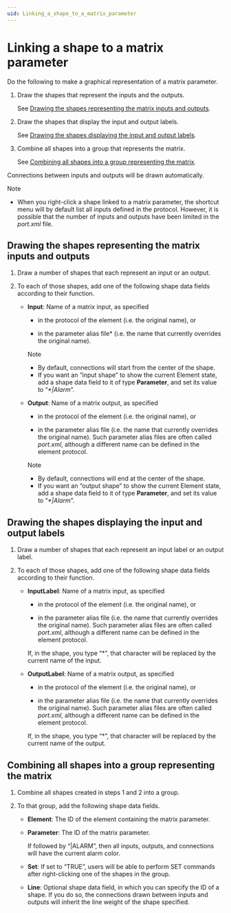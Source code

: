 ```yaml
---
uid: Linking_a_shape_to_a_matrix_parameter
---
```


# Linking a shape to a matrix parameter

Do the following to make a graphical representation of a matrix parameter.

1. Draw the shapes that represent the inputs and the outputs.

    See [Drawing the shapes representing the matrix inputs and outputs](#drawing-the-shapes-representing-the-matrix-inputs-and-outputs)*.*

2. Draw the shapes that display the input and output labels.

    See [Drawing the shapes displaying the input and output labels](#drawing-the-shapes-displaying-the-input-and-output-labels)*.*

3. Combine all shapes into a group that represents the matrix.

    See [Combining all shapes into a group representing the matrix](#combining-all-shapes-into-a-group-representing-the-matrix)*.*

Connections between inputs and outputs will be drawn automatically.

> [!NOTE]
> - When you right-click a shape linked to a matrix parameter, the shortcut menu will by default list all inputs defined in the protocol. However, it is possible that the number of inputs and outputs have been limited in the *port.xml* file.

## Drawing the shapes representing the matrix inputs and outputs

1. Draw a number of shapes that each represent an input or an output.

2. To each of those shapes, add one of the following shape data fields according to their function.

    - **Input**: Name of a matrix input, as specified

        - in the protocol of the element (i.e. the original name), or

        - in the parameter alias file\* (i.e. the name that currently overrides the original name).

        > [!NOTE]
        > - By default, connections will start from the center of the shape.
        > - If you want an “input shape” to show the current Element state, add a shape data field to it of type **Parameter**, and set its value to “*\*\|Alarm*”.

    - **Output**: Name of a matrix output, as specified

        - in the protocol of the element (i.e. the original name), or

        - in the parameter alias file (i.e. the name that currently overrides the original name). Such parameter alias files are often called *port.xml*, although a different name can be defined in the element protocol.

        > [!NOTE]
        > - By default, connections will end at the center of the shape.
        > - If you want an “output shape” to show the current Element state, add a shape data field to it of type **Parameter**, and set its value to “*\*\|Alarm*”.

## Drawing the shapes displaying the input and output labels

1. Draw a number of shapes that each represent an input label or an output label.

2. To each of those shapes, add one of the following shape data fields according to their function.

    - **InputLabel**: Name of a matrix input, as specified

        - in the protocol of the element (i.e. the original name), or

        - in the parameter alias file (i.e. the name that currently overrides the original name). Such parameter alias files are often called *port.xml*, although a different name can be defined in the element protocol.

        If, in the shape, you type “\*”, that character will be replaced by the current name of the input.

    - **OutputLabel**: Name of a matrix output, as specified

        - in the protocol of the element (i.e. the original name), or

        - in the parameter alias file (i.e. the name that currently overrides the original name). Such parameter alias files are often called *port.xml*, although a different name can be defined in the element protocol.

        If, in the shape, you type “\*”, that character will be replaced by the current name of the output.

## Combining all shapes into a group representing the matrix

1. Combine all shapes created in steps 1 and 2 into a group.

2. To that group, add the following shape data fields.

    - **Element**: The ID of the element containing the matrix parameter.

    - **Parameter**: The ID of the matrix parameter.

        If followed by “\|ALARM”, then all inputs, outputs, and connections will have the current alarm color.

    - **Set**: If set to “TRUE”, users will be able to perform SET commands after right-clicking one of the shapes in the group.

    - **Line**: Optional shape data field, in which you can specify the ID of a shape. If you do so, the connections drawn between inputs and outputs will inherit the line weight of the shape specified.
